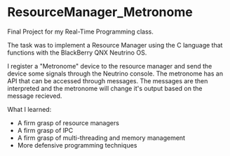 # ResourceManager_Metronome
Final Project for my Real-Time Programming class.

The task was to implement a Resource Manager using the C language that functions with the BlackBerry QNX Neutrino OS.

I register a "Metronome" device to the resource manager and send the device some signals through the Neutrino console.
The metronome has an API that can be accessed through messages.
The messages are then interpreted and the metronome will change it's output based on the message recieved.

What I learned:
- A firm grasp of resource managers
- A firm grasp of IPC
- A firm grasp of multi-threading and memory management
- More defensive programming techniques
